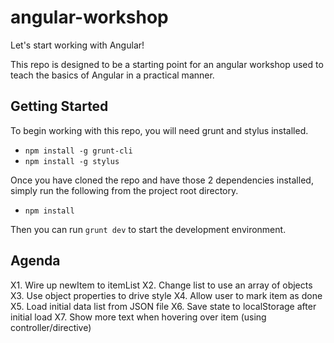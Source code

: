 angular-workshop
================

Let's start working with Angular!

This repo is designed to be a starting point for an angular workshop used to teach the basics of Angular in a practical manner.

## Getting Started

To begin working with this repo, you will need grunt and stylus installed.

- `npm install -g grunt-cli`
- `npm install -g stylus`

Once you have cloned the repo and have those 2 dependencies installed, simply run the following from the project root directory.

- `npm install`

Then you can run `grunt dev` to start the development environment.

## Agenda
X1. Wire up newItem to itemList
X2. Change list to use an array of objects
X3. Use object properties to drive style
X4. Allow user to mark item as done
X5. Load initial data list from JSON file
X6. Save state to localStorage after initial load
X7. Show more text when hovering over item (using controller/directive)